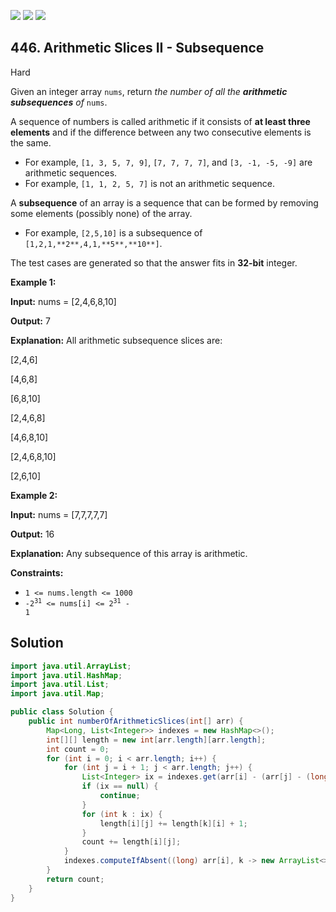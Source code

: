 [![](https://img.shields.io/github/stars/javadev/LeetCode-in-Java?label=Stars&style=flat-square)](https://github.com/javadev/LeetCode-in-Java)
[![](https://img.shields.io/github/forks/javadev/LeetCode-in-Java?label=Fork%20me%20on%20GitHub%20&style=flat-square)](https://github.com/javadev/LeetCode-in-Java/fork)
[![](https://img.shields.io/badge/-LeetCode%20in%20Kotlin-blue?style=flat-square)](https://github.com/javadev/LeetCode-in-Kotlin)

## 446\. Arithmetic Slices II - Subsequence

Hard

Given an integer array `nums`, return _the number of all the **arithmetic subsequences** of_ `nums`.

A sequence of numbers is called arithmetic if it consists of **at least three elements** and if the difference between any two consecutive elements is the same.

*   For example, `[1, 3, 5, 7, 9]`, `[7, 7, 7, 7]`, and `[3, -1, -5, -9]` are arithmetic sequences.
*   For example, `[1, 1, 2, 5, 7]` is not an arithmetic sequence.

A **subsequence** of an array is a sequence that can be formed by removing some elements (possibly none) of the array.

*   For example, `[2,5,10]` is a subsequence of `[1,2,1,**2**,4,1,**5**,**10**]`.

The test cases are generated so that the answer fits in **32-bit** integer.

**Example 1:**

**Input:** nums = [2,4,6,8,10]

**Output:** 7

**Explanation:** All arithmetic subsequence slices are:

[2,4,6]

[4,6,8]

[6,8,10]

[2,4,6,8]

[4,6,8,10]

[2,4,6,8,10]

[2,6,10] 

**Example 2:**

**Input:** nums = [7,7,7,7,7]

**Output:** 16

**Explanation:** Any subsequence of this array is arithmetic. 

**Constraints:**

*   `1 <= nums.length <= 1000`
*   <code>-2<sup>31</sup> <= nums[i] <= 2<sup>31</sup> - 1</code>

## Solution

```java
import java.util.ArrayList;
import java.util.HashMap;
import java.util.List;
import java.util.Map;

public class Solution {
    public int numberOfArithmeticSlices(int[] arr) {
        Map<Long, List<Integer>> indexes = new HashMap<>();
        int[][] length = new int[arr.length][arr.length];
        int count = 0;
        for (int i = 0; i < arr.length; i++) {
            for (int j = i + 1; j < arr.length; j++) {
                List<Integer> ix = indexes.get(arr[i] - (arr[j] - (long) arr[i]));
                if (ix == null) {
                    continue;
                }
                for (int k : ix) {
                    length[i][j] += length[k][i] + 1;
                }
                count += length[i][j];
            }
            indexes.computeIfAbsent((long) arr[i], k -> new ArrayList<>()).add(i);
        }
        return count;
    }
}
```
